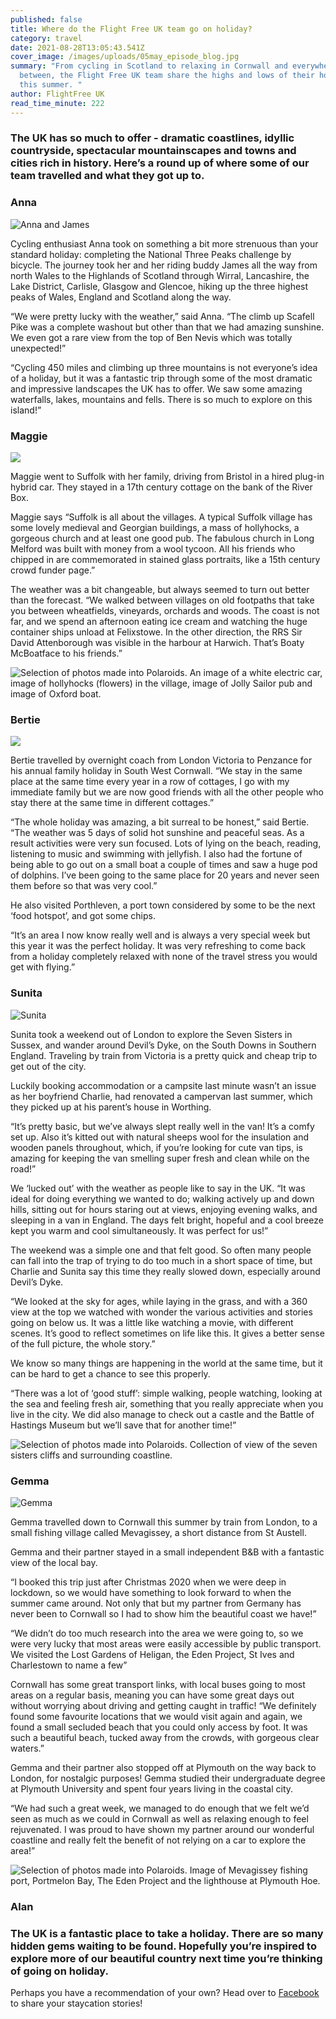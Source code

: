 ```yaml
---
published: false
title: Where do the Flight Free UK team go on holiday?
category: travel
date: 2021-08-28T13:05:43.541Z
cover_image: /images/uploads/05may_episode_blog.jpg
summary: "From cycling in Scotland to relaxing in Cornwall and everywhere in
  between, the Flight Free UK team share the highs and lows of their holidays
  this summer. "
author: FlightFree UK
read_time_minute: 222
---
```

### The UK has so much to offer - dramatic coastlines, idyllic countryside, spectacular mountainscapes and towns and cities rich in history. Here’s a round up of where some of our team travelled and what they got up to.

### Anna

![](/images/uploads/anna-james.jpeg "Anna and James ")

Cycling enthusiast Anna took on something a bit more strenuous than your standard holiday: completing the National Three Peaks challenge by bicycle. The journey took her and her riding buddy James all the way from north Wales to the Highlands of Scotland through Wirral, Lancashire, the Lake District, Carlisle, Glasgow and Glencoe, hiking up the three highest peaks of Wales, England and Scotland along the way.

“We were pretty lucky with the weather,” said Anna. “The climb up Scafell Pike was a complete washout but other than that we had amazing sunshine. We even got a rare view from the top of Ben Nevis which was totally unexpected!”

“Cycling 450 miles and climbing up three mountains is not everyone’s idea of a holiday, but it was a fantastic trip through some of the most dramatic and impressive landscapes the UK has to offer. We saw some amazing waterfalls, lakes, mountains and fells. There is so much to explore on this island!”

### Maggie

![](/images/uploads/maggie-river-box.jpg)

Maggie went to Suffolk with her family, driving from Bristol in a hired plug-in hybrid car. They stayed in a 17th century cottage on the bank of the River Box.

Maggie says “Suffolk is all about the villages. A typical Suffolk village has some lovely medieval and Georgian buildings, a mass of hollyhocks, a gorgeous church and at least one good pub. The fabulous church in Long Melford was built with money from a wool tycoon. All his friends who chipped in are commemorated in stained glass portraits, like a 15th century crowd funder page.”

The weather was a bit changeable, but always seemed to turn out better than the forecast. “We walked between villages on old footpaths that take you between wheatfields, vineyards, orchards and woods. The coast is not far, and we spend an afternoon eating ice cream and watching the huge container ships unload at Felixstowe. In the other direction, the RRS Sir David Attenborough was visible in the harbour at Harwich. That’s Boaty McBoatface to his friends.”

![Selection of photos made into Polaroids. An image of a white electric car, image of hollyhocks (flowers) in the village, image of Jolly Sailor pub and image of Oxford boat. ](/images/uploads/maggie-suffolk-polaroid.jpg)

### Bertie

![]( "Bertie")

Bertie travelled by overnight coach from London Victoria to Penzance for his annual family holiday in South West Cornwall. “We stay in the same place at the same time every year in a row of cottages, I go with my immediate family but we are now good friends with all the other people who stay there at the same time in different cottages.”

“The whole holiday was amazing, a bit surreal to be honest,” said Bertie. “The weather was 5 days of solid hot sunshine and peaceful seas. As a result activities were very sun focused. Lots of lying on the beach, reading, listening to music and swimming with jellyfish. I also had the fortune of being able to go out on a small boat a couple of times and saw a huge pod of dolphins. I’ve been going to the same place for 20 years and never seen them before so that was very cool.”

He also visited Porthleven, a port town considered by some to be the next ‘food hotspot’, and got some chips.

“It’s an area I now know really well and is always a very special week but this year it was the perfect holiday. It was very refreshing to come back from a holiday completely relaxed with none of the travel stress you would get with flying.”

### Sunita

![](/images/uploads/sunita-sussex.jpeg "Sunita")

Sunita took a weekend out of London to explore the Seven Sisters in Sussex, and wander around Devil’s Dyke, on the South Downs in Southern England. Traveling by train from Victoria is a pretty quick and cheap trip to get out of the city.

Luckily booking accommodation or a campsite last minute wasn’t an issue as her boyfriend Charlie, had renovated a campervan last summer, which they picked up at his parent’s house in Worthing.

“It’s pretty basic, but we’ve always slept really well in the van! It’s a comfy set up. Also it’s kitted out with natural sheeps wool for the insulation and wooden panels throughout, which, if you’re looking for cute van tips, is amazing for keeping the van smelling super fresh and clean while on the road!”

We ‘lucked out’ with the weather as people like to say in the UK.
“It was ideal for doing everything we wanted to do; walking actively up and down hills, sitting out for hours staring out at views, enjoying evening walks, and sleeping in a van in England. The days felt bright, hopeful and a cool breeze kept you warm and cool simultaneously. It was perfect for us!”

The weekend was a simple one and that felt good. So often many people can fall into the trap of trying to do too much in a short space of time, but Charlie and Sunita say this time they really slowed down, especially around Devil’s Dyke.

“We looked at the sky for ages, while laying in the grass, and with a 360 view at the top we watched with wonder the various activities and stories going on below us. It was a little like watching a movie, with different scenes. It’s good to reflect sometimes on life like this. It gives a better sense of the full picture, the whole story.”

We know so many things are happening in the world at the same time, but it can be hard to get a chance to see this properly.

“There was a lot of ‘good stuff’: simple walking, people watching, looking at the sea and feeling fresh air, something that you really appreciate when you live in the city. We did also manage to check out a castle and the Battle of Hastings Museum but we’ll save that for another time!”

![Selection of photos made into Polaroids. Collection of view of the seven sisters cliffs and surrounding coastline. ](/images/uploads/sunita-sussex-polaroid.jpg)

### Gemma

![](/images/uploads/gemma-cornwall.jpeg "Gemma")

Gemma travelled down to Cornwall this summer by train from London, to a small fishing village called Mevagissey, a short distance from St Austell.

Gemma and their partner stayed in a small independent B&B with a fantastic view of the local bay.

“I booked this trip just after Christmas 2020 when we were deep in lockdown, so we would have something to look forward to when the summer came around. Not only that but my partner from Germany has never been to Cornwall so I had to show him the beautiful coast we have!”

“We didn’t do too much research into the area we were going to, so we were very lucky that most areas were easily accessible by public transport. We visited the Lost Gardens of Heligan, the Eden Project, St Ives and Charlestown to name a few”

Cornwall has some great transport links, with local buses going to most areas on a regular basis, meaning you can have some great days out without worrying about driving and getting caught in traffic!
“We definitely found some favourite locations that we would visit again and again, we found a small secluded beach that you could only access by foot. It was such a beautiful beach, tucked away from the crowds, with gorgeous clear waters.”

Gemma and their partner also stopped off at Plymouth on the way back to London, for nostalgic purposes! Gemma studied their undergraduate degree at Plymouth University and spent four years living in the coastal city.

“We had such a great week, we managed to do enough that we felt we’d seen as much as we could in Cornwall as well as relaxing enough to feel rejuvenated. I was proud to have shown my partner around our wonderful coastline and really felt the benefit of not relying on a car to explore the area!”

![Selection of photos made into Polaroids. Image of Mevagissey fishing port, Portmelon Bay, The Eden Project and the lighthouse at Plymouth Hoe.]()

### Alan

### The UK is a fantastic place to take a holiday. There are so many hidden gems waiting to be found. Hopefully you’re inspired to explore more of our beautiful country next time you’re thinking of going on holiday.

Perhaps you have a recommendation of your own? Head over to [Facebook](https://www.facebook.com/2168480816734086/posts/2912368965678597/) to share your staycation stories!